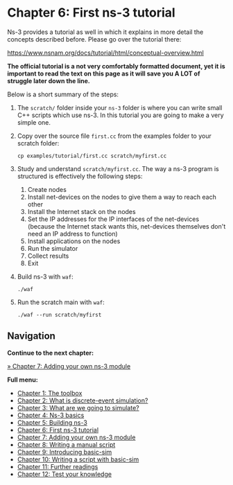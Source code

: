 # Chapter 6: First ns-3 tutorial

Ns-3 provides a tutorial as well in which it explains in more detail
the concepts described before. Please go over the tutorial there:

https://www.nsnam.org/docs/tutorial/html/conceptual-overview.html

**The official tutorial is a not very comfortably formatted document, yet it is important
to read the text on this page as it will save you A LOT of struggle
later down the line.**

Below is a short summary of the steps:

1. The `scratch/` folder inside your `ns-3` folder is where you can write
   small C++ scripts which use ns-3. In this tutorial you are going to make
   a very simple one.

2. Copy over the source file `first.cc` from the examples folder to your scratch folder:

   ```
   cp examples/tutorial/first.cc scratch/myfirst.cc
   ```
   
3. Study and understand `scratch/myfirst.cc`. The way a ns-3 program is structured
   is effectively the following steps:
   
   1. Create nodes
   2. Install net-devices on the nodes to give them a way to reach each other
   3. Install the Internet stack on the nodes
   4. Set the IP addresses for the IP interfaces of the net-devices
     (because the Internet stack wants this, net-devices themselves
     don't need an IP address to function)
   5. Install applications on the nodes
   6. Run the simulator
   7. Collect results
   8. Exit
   
4. Build ns-3 with `waf`:

   ```
   ./waf
   ```
   
5. Run the scratch main with `waf`:

   ```
   ./waf --run scratch/myfirst
   ```


## Navigation

**Continue to the next chapter:**

[&#187; Chapter 7: Adding your own ns-3 module](7_ns3_adding_your_own_module.md)

**Full menu:**

* [Chapter 1: The toolbox](1_toolbox.md)
* [Chapter 2: What is discrete-event simulation?](2_discrete_event_simulation.md)
* [Chapter 3: What are we going to simulate?](3_what_to_simulate.md)
* [Chapter 4: Ns-3 basics](4_ns3_basics.md)
* [Chapter 5: Building ns-3](5_ns3_building.md)
* [Chapter 6: First ns-3 tutorial](6_ns3_tutorial.md)
* [Chapter 7: Adding your own ns-3 module](7_ns3_adding_your_own_module.md)
* [Chapter 8: Writing a manual script](8_ns3_script_manually.md)
* [Chapter 9: Introducing basic-sim](9_ns3_introducing_basic_sim.md)
* [Chapter 10: Writing a script with basic-sim](10_ns3_script_with_basic_sim.md)
* [Chapter 11: Further readings](11_further_readings.md)
* [Chapter 12: Test your knowledge](12_test_your_knowledge.md)
